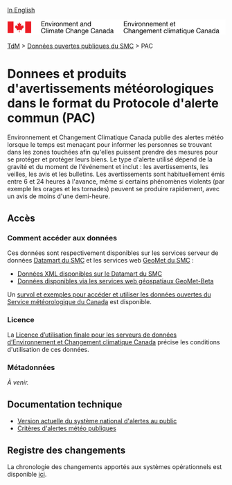 [In English](readme_alerts_en.md)

![ECCC logo](../../img_eccc-logo.png)

[TdM](../../readme_fr.md) > [Données ouvertes publiques du SMC](../readme_fr.md) > PAC

# Donnees et produits d'avertissements météorologiques dans le format du Protocole d'alerte commun (PAC)

Environnement et Changement Climatique Canada publie des alertes météo lorsque le temps est menaçant pour informer les personnes se trouvant dans les zones touchées afin qu'elles puissent prendre des mesures pour se protéger et protéger leurs biens. Le type d'alerte utilisé dépend de la gravité et du moment de l'événement et inclut : les avertissements, les veilles, les avis et les bulletins. Les avertissements sont habituellement émis entre 6 et 24 heures à l'avance, même si certains phénomènes violents (par exemple les orages et les tornades) peuvent se produire rapidement, avec un avis de moins d'une demi-heure. 

## Accès

### Comment accéder aux données

Ces données sont respectivement disponibles sur les services serveur de données [Datamart du SMC](../../msc-datamart/readme_fr.md) et les services web [GeoMet du SMC](../../msc-geomet/readme_fr.md) :

* [Données XML disponibles sur le Datamart du SMC](readme_alerts-datamart_fr.md) 
* [Données disponibles via les services web géospatiaux GeoMet-Beta](../../msc-geomet/readme_fr.md)

Un [survol et exemples pour accéder et utiliser les données ouvertes du Service météorologique du Canada](../../usage/readme_fr.md) est disponible.

### Licence

La [Licence d’utilisation finale pour les serveurs de données d’Environnement et Changement climatique Canada](../../licence/readme_fr.md) précise les conditions d'utilisation de ces données.

### Métadonnées

_À venir._

## Documentation technique

* [Version actuelle du système national d'alertes au public](https://www.securitepublique.gc.ca/cnt/mrgnc-mngmnt/mrgnc-prprdnss/npas/clf-lng-20-fr.aspx)
* [Critères d'alertes météo publiques](https://www.canada.ca/fr/environnement-changement-climatique/services/types-previsions-meteorologiques-utilisation/publiques/criteres-alertes-meteo.html) 

## Registre des changements 

La chronologie des changements apportés aux systèmes opérationnels est disponible [ici](https://collaboration.cmc.ec.gc.ca/cmc/cmoi/product_guide/docs/changes_f.html).


